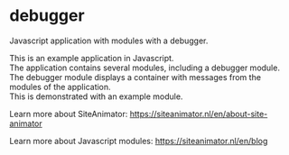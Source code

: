 # debugger  
Javascript application with modules with a debugger.  
  
This is an example application in Javascript.  
The application contains several modules, including a debugger module.  
The debugger module displays a container with messages from the modules of the application.  
This is demonstrated with an example module.  
  
Learn more about SiteAnimator: https://siteanimator.nl/en/about-site-animator  

Learn more about Javascript modules: https://siteanimator.nl/en/blog  